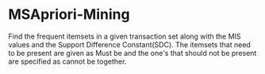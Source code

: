 # MSApriori-Mining
Find the frequent itemsets in a given transaction set along with the MIS values and the Support Difference Constant(SDC).
The itemsets that need to be present are given as Must be and the one's that should not be present are specified as cannot be together.
